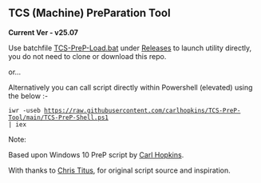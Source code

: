 ## TCS (Machine) PreParation Tool ##

**Current Ver - v25.07**

Use batchfile [TCS-PreP-Load.bat](https://github.com/carlhopkins/TCS-PreP-Tool/releases/download/Loader/TCS-PreP-Load.bat) under [Releases](https://github.com/carlhopkins/TCS-PreP-Tool/releases) to launch utility directly, you do not need to clone or download this repo.

or...

Alternatively you can call script directly within Powershell (elevated) using the below :- 

<code>iwr -useb https://raw.githubusercontent.com/carlhopkins/TCS-PreP-Tool/main/TCS-PreP-Shell.ps1 | iex</code>

Note:

Based upon Windows 10 PreP script by [Carl Hopkins](https://github.com/carlhopkins/Win10-preinstall-tool).

With thanks to [Chris Titus](https://github.com/ChrisTitusTech), for original script source and inspiration.
